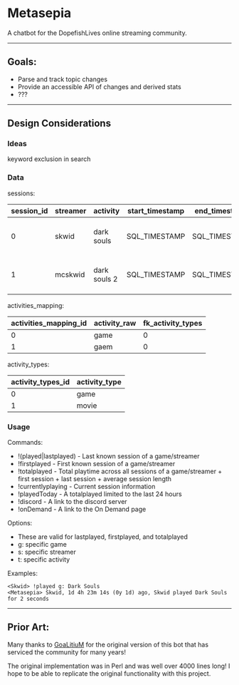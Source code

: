 # Metasepia

A chatbot for the DopefishLives online streaming community.

---

## Goals:

* Parse and track topic changes
* Provide an accessible API of changes and derived stats
* ???

---

## Design Considerations

### Ideas
keyword exclusion in search


### Data
sessions:

session_id|streamer|activity|start_timestamp|end_timestamp|raw_topic_string|fk_activities_mapping
---|---|---|---|---|---|---
0|skwid|dark souls|SQL_TIMESTAMP|SQL_TIMESTAMP|'Streamer: Skwid \| Game: Dark Souls \| #dopefish_gdq'|0
1|mcskwid|dark souls 2|SQL_TIMESTAMP|SQL_TIMESTAMP|'Streamer: McSkwid \| Gaem: Dark Souls 2'|1

activities_mapping:

activities_mapping_id|activity_raw|fk_activity_types
---|---|---
0|game|0
1|gaem|0

activity_types:

activity_types_id|activity_type
---|---
0|game
1|movie

### Usage
Commands:
* !(played|lastplayed) - Last known session of a game/streamer
* !firstplayed - First known session of a game/streamer
* !totalplayed - Total playtime across all sessions of a game/streamer + first session + last session + average session length
* !currentlyplaying - Current session information
* !playedToday - A totalplayed limited to the last 24 hours
* !discord - A link to the discord server
* !onDemand - A link to the On Demand page

Options:
* These are valid for lastplayed, firstplayed, and totalplayed
* g: specific game
* s: specific streamer
* t: specific activity

Examples:
```
<Skwid> !played g: Dark Souls
<Metasepia> Skwid, 1d 4h 23m 14s (0y 1d) ago, Skwid played Dark Souls for 2 seconds
```

---

## Prior Art:

Many thanks to [GoaLitiuM](https://github.com/GoaLitiuM) for the original version of this bot that has serviced the community for many years!

The original implementation was in Perl and was well over 4000 lines long! I hope to be able to replicate the original functionality with this project.
